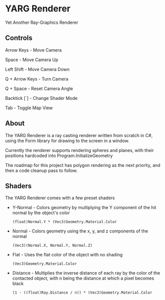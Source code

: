 # YARG Renderer

Yet Another Ray-Graphics Renderer

## Controls

Arrow Keys - Move Camera

Space - Move Camera Up

Left Shift - Move Camera Down

Q + Arrow Keys - Turn Camera

Q + Space - Reset Camera Angle

Backtick [`] - Change Shader Mode

Tab - Toggle Map View

## About

The YARG Renderer is a ray casting renderer written from scratch in C#, using the Form library for drawing to the screen in a window.

Currently the renderer supports rendering spheres and planes, with their positions hardcoded into Program.InitializeGeometry

The roadmap for this project has polygon rendering as the next priority, and then a code cleanup pass to follow.

## Shaders

The YARG Renderer comes with a few preset shaders
- Y-Normal - Colors geometry by multiplying the Y component of the hit normal by the object's color

  ```(float)Normal.Y * (Vec3)Geometry.Material.Color```
- Normal - Colors geometry using the x, y, and z components of the normal

  ```(Vec3)(Normal.X, Normal.Y, Normal.Z)```
- Flat - Uses the flat color of the object with no shading

  ```(Vec3)Geometry.Material.Color```

- Distance - Multiplies the inverse distance of each ray by the color of the contacted object, with n being the distance at which a pixel becomes black

   ```(1 - ((float)Ray.Distance / n)) * (Vec3)Geometry.Material.Color```